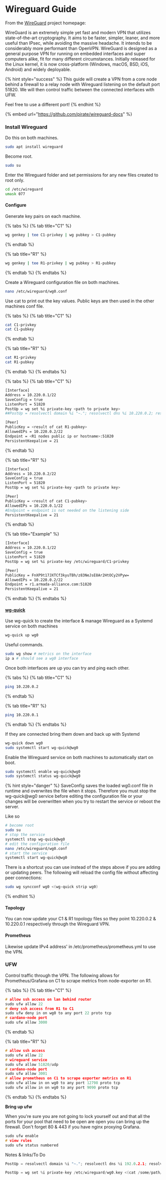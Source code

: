# Wireguard Guide

From the [WireGuard](https://www.wireguard.com) project homepage:

WireGuard is an extremely simple yet fast and modern VPN that utilizes state-of-the-art cryptography. It aims to be faster, simpler, leaner, and more useful than IPsec, while avoiding the massive headache. It intends to be considerably more performant than OpenVPN. WireGuard is designed as a general purpose VPN for running on embedded interfaces and super computers alike, fit for many different circumstances. Initially released for the Linux kernel, it is now cross-platform (Windows, macOS, BSD, iOS, Android) and widely deployable.

{% hint style="success" %}
This guide will create a VPN from a core node behind a firewall to a relay node with Wireguard listening on the default port 51820. We will then control traffic between the connected interfaces with UFW.

Feel free to use a different port!
{% endhint %}

{% embed url="https://github.com/pirate/wireguard-docs" %}

### Install Wireguard

Do this on both machines.

```bash
sudo apt install wireguard
```

Become root.

```bash
sudo su
```

Enter the Wireguard folder and set permissions for any new files created to root only.

```bash
cd /etc/wireguard
umask 077
```

#### Configure

Generate key pairs on each machine.

{% tabs %}
{% tab title="C1" %}
```bash
wg genkey | tee C1-privkey | wg pubkey > C1-pubkey
```
{% endtab %}

{% tab title="R1" %}
```bash
wg genkey | tee R1-privkey | wg pubkey > R1-pubkey
```
{% endtab %}
{% endtabs %}

Create a Wireguard configuration file on both machines.

```bash
nano /etc/wireguard/wg0.conf
```

Use cat to print out the key values. Public keys are then used in the other machines conf file.

{% tabs %}
{% tab title="C1" %}
```bash
cat C1-privkey
cat C1-pubkey
```
{% endtab %}

{% tab title="R1" %}
```bash
cat R1-privkey
cat R1-pubkey
```
{% endtab %}
{% endtabs %}

{% tabs %}
{% tab title="C1" %}
```bash
[Interface]
Address = 10.220.0.1/22
SaveConfig = true
ListenPort = 51820
PostUp = wg set %i private-key <path to private key>
##PostUp = resolvectl domain %i "~."; resolvectl dns %i 10.220.0.2; resolvectl dnssec %i yes

[Peer]
PublicKey = <result of cat R1-pubkey>
AllowedIPs = 10.220.0.2/22
Endpoint = <R1 nodes public ip or hostname>:51820
PersistentKeepalive = 21
```
{% endtab %}

{% tab title="R1" %}
```bash
[Interface]
Address = 10.220.0.2/22
SaveConfig = true
ListenPort = 51820
PostUp = wg set %i private-key <path to private key>

[Peer]
PublicKey = <result of cat C1-pubkey>
AllowedIPs = 10.220.0.1/22
#Endpoint = endpoint is not needed on the listening side
PersistentKeepalive = 21
```
{% endtab %}

{% tab title="Example" %}
```bash
[Interface]
Address = 10.220.0.1/22
SaveConfig = true
ListenPort = 51820
PostUp = wg set %i private-key /etc/wireguard/C1-privkey

[Peer]
PublicKey = FnXP9t17JXTCf3kyuTBh/z83NeJsE8Ar2HtOCy2VPyw=
AllowedIPs = 10.220.0.2/22
Endpoint = r1.armada-alliance.com:51820
PersistentKeepalive = 21
```
{% endtab %}
{% endtabs %}

#### [wg-quick](https://manpages.debian.org/unstable/wireguard-tools/wg-quick.8.en.html)

Use wg-quick to create the interface & manage Wireguard as a Systemd service on both machines

```bash
wg-quick up wg0
```

Useful commands.

```bash
sudo wg show # metrics on the interface
ip a # should see a wg0 interface
```

Once both interfaces are up you can try and ping each other.

{% tabs %}
{% tab title="C1" %}
```bash
ping 10.220.0.2
```
{% endtab %}

{% tab title="R1" %}
```bash
ping 10.220.0.1
```
{% endtab %}
{% endtabs %}

If they are connected bring them down and back up with Systemd

```bash
wg-quick down wg0
sudo systemctl start wg-quick@wg0
```

Enable the Wireguard service on both machines to automatically start on boot.

```bash
sudo systemctl enable wg-quick@wg0
sudo systemctl status wg-quick@wg0
```

{% hint style="danger" %}
SaveConfig saves the loaded wg0.conf file in runtime and overwrites the file when it stops. Therefore you must stop the wg-quick@wg0 service before editing the configuration file or your changes will be overwritten when you try to restart the service or reboot the server.

Like so

```bash
# become root
sudo su
# stop the service
systemctl stop wg-quick@wg0
# edit the configuration file
nano /etc/wireguard/wg0.conf
# start the service
systemctl start wg-quick@wg0
```

There is a shortcut you can use instead of the steps above if you are adding or updating peers. The following will reload the config file without affecting peer connections:

```bash
sudo wg syncconf wg0 <(wg-quick strip wg0)
```

{% endhint %}

#### Topology

You can now update your C1 & R1 topology files so they point 10.220.0.2 & 10.220.0.1 respectively through the Wireguard VPN.

#### Prometheus

Likewise update IPv4 address' in /etc/prometheus/prometheus.yml to use the VPN.

### UFW

Control traffic through the VPN. The following allows for Prometheus/Grafana on C1 to scrape metrics from node-exporter on R1.

{% tabs %}
{% tab title="C1" %}
```c
# allow ssh access on lan behind router
sudo ufw allow 22
# deny ssh access from R1 to C1
sudo ufw deny in on wg0 to any port 22 proto tcp
# cardano-node port
sudo ufw allow 3000
```
{% endtab %}

{% tab title="R1" %}
```c
# allow ssh access
sudo ufw allow 22
# wireguard service
sudo ufw allow 51820/udp
# cardano-node port
sudo ufw allow 3001
# allow prometheus on C1 to scrape exporter metrics on R1
sudo ufw allow in on wg0 to any port 12798 proto tcp
sudo ufw allow in on wg0 to any port 9090 proto tcp
```
{% endtab %}
{% endtabs %}

**Bring up ufw**

When you're sure you are not going to lock yourself out and that all the ports for your pool that need to be open are open you can bring up the firewall. Don't forget 80 & 443 if you have nginx proxying Grafana.

```c
sudo ufw enable
# view rules
sudo ufw status numbered
```

Notes & links/To Do

```c
PostUp = resolvectl domain %i "~."; resolvectl dns %i 192.0.2.1; resolvectl dnssec %i yes
```

```c
PostUp = wg set %i private-key /etc/wireguard/wg0.key <(cat /some/path/%i/privkey)
```
